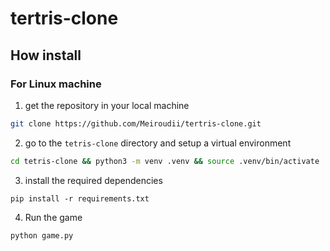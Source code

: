 # tertris-clone

## How install

### For Linux machine
1. get the repository in your local machine
```zsh
git clone https://github.com/Meiroudii/tertris-clone.git
```

2. go to the `tetris-clone` directory and setup a virtual environment
```zsh
cd tetris-clone && python3 -m venv .venv && source .venv/bin/activate
```

3. install the required dependencies
```
pip install -r requirements.txt
```

4. Run the game
```
python game.py
```


